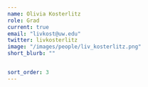```yaml
---
name: Olivia Kosterlitz
role: Grad
current: true
email: "livkost@uw.edu"
twitter: livkosterlitz
image: "/images/people/liv_kosterlitz.png"
short_blurb: ""


sort_order: 3
---
```

